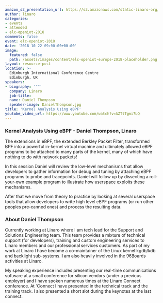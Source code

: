 ```yaml
---
amazon_s3_presentation_url: https://s3.amazonaws.com/static-linaro-org/event-resources/elc-openiot-2018/elc-openiot-2018-kernel-analysis-using-ebpf.pdf
author: linaro
categories:
- events
- attended
- elc-openiot-2018
comments: false
event: elc-openiot-2018
date: '2018-10-22 09:00:00+00:00'
image:
  featured: false
  path: /assets/images/content/elc-openiot-europe-2018-placeholder.png
layout: resource-post
location: >-
  Edinburgh International Conference Centre
  Edinburgh, UK
speakers:
- biography: '""'
  company: Linaro
  job-title: 
  name: Daniel Thompson
  speaker-image: DanielThompson.jpg
title: 'Kernel Analysis Using eBPF'
youtube_video_url: https://www.youtube.com/watch?v=AZTtTgni7LQ
---
```

### Kernel Analysis Using eBPF - Daniel Thompson, Linaro

The extensions in eBPF, the extended Berkley Packet Filter, transformed BPF into a powerful in-kernel virtual machine and ultimately allowed eBPF programs to be attached to many parts of the kernel, many of which have nothing to do with network packets!

In this session Daniel will review the low-level mechanisms that allow developers to gather information for debug and tuning by attaching eBPF programs to probe and tracepoints. Daniel will follow up by dissecting a roll-your-own example program to illustrate how userspace exploits these mechanisms.

After that we move from theory to practice by looking at several userspace tools that allow developers to write high level eBPF programs (or run other peoples pre-canned ones) and process the resulting data. 

### About Daniel Thompson
Currently working at Linaro where I am tech lead for the Support and Solutions Engineering team. This team provides a mixture of technical support (for developers), training and custom engineering services to Linaro members and our professional services customers. As part of my work at Linaro I have become a co-maintainer of the Linux kernel kgdb/kdb and backlight sub-systems. I am also heavily involved in the 96Boards activities at Linaro.

My speaking experience includes presenting our real-time communications software at a small conference for silicon vendors (under a previous employer) and I have spoken numerous times at the Linaro Connect conference. At 'Connect I have presented in the technical track and the training track. I also presented a short slot during the keynotes at the last connect.

